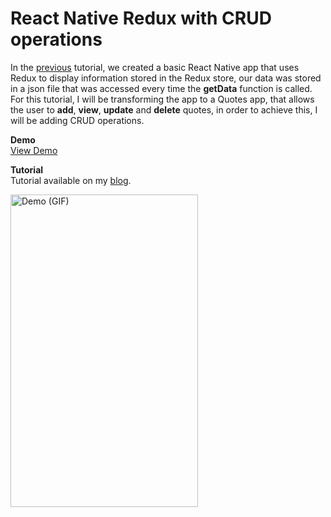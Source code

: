 # React Native Redux with CRUD operations

In the <a href="http://mosesesan.com/blog/2017/06/18/react-native-redux-boilerplate/">previous</a> tutorial, we created a basic React Native app that uses Redux to display information stored in the Redux store, our data was stored in a json file that was accessed every time the <strong>getData</strong> function is called. For this tutorial, I will be transforming the app to a Quotes app, that allows the user to <strong>add</strong>, <strong>view</strong>, <strong>update</strong> and <strong>delete</strong> quotes, in order to achieve this, I will be adding CRUD operations.


**Demo** <br/>
<a href="https://appetize.io/app/bp4nxpva1npywpju7tttrq39n8?device=iphone5s&scale=75&orientation=portrait&osVersion=9.3" target="_blank">View Demo</a>

**Tutorial** <br/>
Tutorial available on my <a href="http://mosesesan.com/blog/2017/07/01/react-native-redux-with-crud-operations-tutorial" target="_blank">blog</a>.

<img src="https://raw.githubusercontent.com/MosesEsan/mesan-react-native-redux-boilerplate/crud-operations/demo/ezgif.com-video-to-gif.gif" alt="Demo (GIF)" height="500" width="300" align="left">